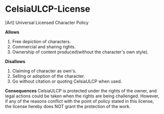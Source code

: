 # CelsiaULCP-License
[Art] Universal Licensed Character Policy

**Allows**
1. Free depiction of characters.
2. Commercial and sharing rights.
3. Ownership of content produced(without the character's own style).

**Disallows**
1. Claiming of character as own's.
2. Selling or adoption of the character.
3. Go without citation or quoting CelsiaULCP when used.

**Consequences**
CelsiaULCP is protected under the rights of the owner, and legal actions could be taken when the rights are being challenged. However, if any of the reasons conflict with the point of policy stated in this license, the license hereby does NOT grant the protection of the work. 
